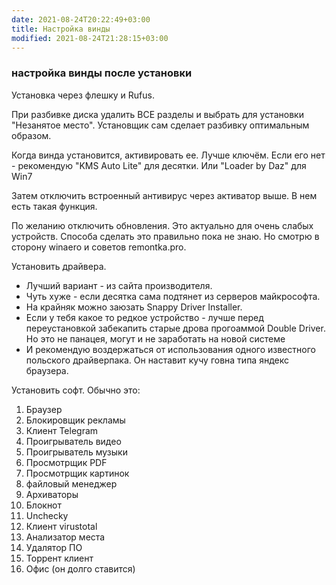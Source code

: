```yaml
---
date: 2021-08-24T20:22:49+03:00
title: Настройка винды
modified: 2021-08-24T21:28:15+03:00
---
```


### настройка винды после установки

Установка через флешку и Rufus.

При разбивке диска удалить ВСЕ разделы и выбрать для установки "Незанятое место". Установщик сам сделает разбивку оптимальным образом.

Когда винда установится, активировать ее. Лучше ключём. Если его нет - рекомендую "KMS Auto Lite" для десятки. Или "Loader by Daz" для Win7

Затем отключить встроенный антивирус через активатор выше. В нем есть такая функция.

По желанию отключить обновления. Это актуально для очень слабых устройств. Способа сделать это правильно пока не знаю. Но смотрю в сторону winaero и советов remontka.pro.

Установить драйвера.
- Лучший вариант - из сайта производителя.
- Чуть хуже - если десятка сама подтянет из серверов майкрософта.
- На крайняк можно заюзать Snappy Driver Installer. 
- Если у тебя какое то редкое устройство - лучше перед переустановкой забекапить старые дрова прогоаммой Double Driver. Но это не панацея, могут и не заработать на новой системе
- И рекомендую воздержаться от использования одного известного польского драйверпака. Он наставит кучу говна типа яндекс браузера.

Установить софт. Обычно это: 
1. Браузер
1. Блокировщик рекламы
1. Клиент Telegram
1. Проигрыватель видео 
1. Проигрыватель музыки
1. Просмотрщик PDF
1. Просмотрщик картинок
1. файловый менеджер
1. Архиваторы
1. Блокнот
1. Unchecky
1. Клиент virustotal
1. Анализатор места
1. Удалятор ПО
1. Торрент клиент
1. Офис (он долго ставится)
